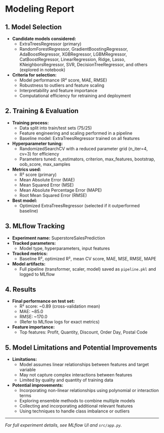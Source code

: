 # Modeling Report

## 1. Model Selection
- **Candidate models considered:**
  - ExtraTreesRegressor (primary)
  - RandomForestRegressor, GradientBoostingRegressor, AdaBoostRegressor, XGBRegressor, LGBMRegressor, CatBoostRegressor, LinearRegression, Ridge, Lasso, KNeighborsRegressor, SVR, DecisionTreeRegressor, and others (explored in notebook)
- **Criteria for selection:**
  - Model performance (R² score, MAE, RMSE)
  - Robustness to outliers and feature scaling
  - Interpretability and feature importance
  - Computational efficiency for retraining and deployment

## 2. Training & Evaluation
- **Training process:**
  - Data split into train/test sets (75/25)
  - Feature engineering and scaling performed in a pipeline
  - Baseline model: ExtraTreesRegressor trained on all features
- **Hyperparameter tuning:**
  - RandomizedSearchCV with a reduced parameter grid (n_iter=4, cv=3) for efficiency
  - Parameters tuned: n_estimators, criterion, max_features, bootstrap, oob_score, max_samples
- **Metrics used:**
  - R² score (primary)
  - Mean Absolute Error (MAE)
  - Mean Squared Error (MSE)
  - Mean Absolute Percentage Error (MAPE)
  - Root Mean Squared Error (RMSE)
- **Best model:**
  - Optimized ExtraTreesRegressor (selected if it outperformed baseline)

## 3. MLflow Tracking
- **Experiment name:** SuperstoreSalesPrediction
- **Tracked parameters:**
  - Model type, hyperparameters, input features
- **Tracked metrics:**
  - Baseline R², optimized R², mean CV score, MAE, MSE, RMSE, MAPE
- **Model artifacts:**
  - Full pipeline (transformer, scaler, model) saved as `pipeline.pkl` and logged to MLflow

## 4. Results
- **Final performance on test set:**
  - R² score: ~0.89 (cross-validation mean)
  - MAE: ~85.0
  - RMSE: ~170.0
  - (Refer to MLflow logs for exact metrics)
- **Feature importance:**
  - Top features: Profit, Quantity, Discount, Order Day, Postal Code

## 5. Model Limitations and Potential Improvements
- **Limitations:**
  - Model assumes linear relationships between features and target variable
  - May not capture complex interactions between features
  - Limited by quality and quantity of training data
- **Potential improvements:**
  - Incorporating non-linear relationships using polynomial or interaction terms
  - Exploring ensemble methods to combine multiple models
  - Collecting and incorporating additional relevant features
  - Using techniques to handle class imbalance or outliers

---

*For full experiment details, see MLflow UI and `src/app.py`.*
